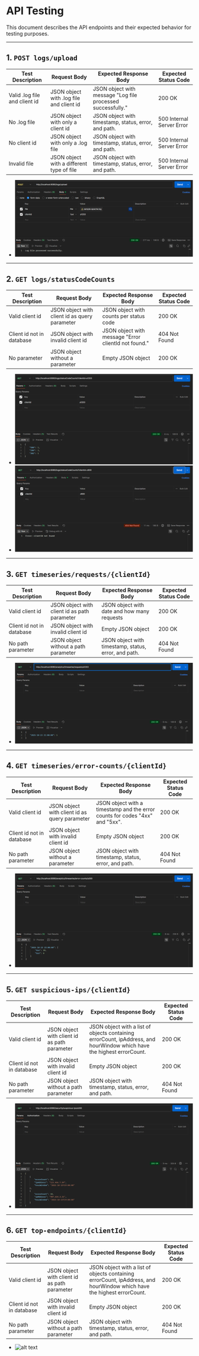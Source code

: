 # API Testing

This document describes the API endpoints and their expected behavior for testing purposes.

---

## 1. `POST logs/upload`

| Test Description         | Request Body                              | Expected Response Body    | Expected Status Code    |
|--------------------------|-------------------------------------------|---------------------------|-------------------------|
| Valid .log file and client id | JSON object with .log file and client id  | JSON object with message "Log file processed successfully." | 200 OK                  |
| No .log file             | JSON object with only a client id         |JSON object with timestamp, status, error, and path.  | 500 Internal Server Error |
| No client id             | JSON object with only a .log file         | JSON object with timestamp, status, error, and path. | 500 Internal Server Error                        |
| Invalid file             | JSON object with a different type of file |JSON object with timestamp, status, error, and path.  | 500 Internal Server Error                        |

- <img src="/images/Screenshot upload OK.png" alt="alt text" />
---

## 2. `GET logs/statusCodeCounts`

| Test Description          | Request Body                                  | Expected Response Body                               | Expected Status Code |
|---------------------------|-----------------------------------------------|------------------------------------------------------|----------------------|
| Valid client id           | JSON object with client id as query parameter | JSON object with counts per status code              | 200 OK               |
| Client id not in database | JSON object with invalid client id            | JSON object with message "Error clientId not found." | 404 Not Found        |
| No parameter              | JSON object without a parameter               | Empty JSON object                                    | 200 OK               |

- <img src="/images/Screenshot StatusCodeCounts OK.png" alt="alt text" />
- <img src="/images/Screenshot statusCodeCounts Error.png" alt="alt text" />
---

## 3. `GET timeseries/requests/{clientId}`

| Test Description          | Request Body                                 | Expected Response Body                               | Expected Status Code |
|---------------------------|----------------------------------------------|------------------------------------------------------|--------------------|
| Valid client id           | JSON object with client id as path parameter | JSON object with date and how many requests          | 200 OK               |
| Client id not in database | JSON object with invalid client id           | Empty JSON object                                    | 200 OK               |
| No path parameter         | JSON object without a path parameter         | JSON object with timestamp, status, error, and path. | 404 Not Found                |

- <img src="/images/Screenshot requests OK.png" alt="alt text" />

---

## 4. `GET timeseries/error-counts/{clientId}`

| Test Description          | Request Body | Expected Response Body                                                       | Expected Status Code |
|---------------------------|--------------|------------------------------------------------------------------------------|--------------------|
| Valid client id           | JSON object with client id as query parameter | JSON object with a timestamp and the error counts for codes "4xx" and "5xx". | 200 OK               |
| Client id not in database | JSON object with invalid client id            | Empty JSON object                                                            | 200 OK               |
| No path parameter         | JSON object without a parameter               | JSON object with timestamp, status, error, and path.                         | 404 Not Found               |

- <img src="/images/Screenshot error-counts.png" alt="alt text" />
---

## 5. `GET suspicious-ips/{clientId}`

| Test Description          | Request Body                                 | Expected Response Body                                                                                                 | Expected Status Code |
|---------------------------|----------------------------------------------|------------------------------------------------------------------------------------------------------------------------|----------------------|
| Valid client id           | JSON object with client id as path parameter | JSON object with a list of objects containing errorCount, ipAddress, and hourWindow which have the highest errorCount. | 200 OK               |
| Client id not in database | JSON object with invalid client id           | Empty JSON object                                                                                                      | 200 OK               |
| No path parameter         | JSON object without a path parameter         | JSON object with timestamp, status, error, and path.                                                                   | 404 Not Found        |

- <img src="/images/Screenshot suspicious-ips.png" alt="alt text" />
---

## 6. `GET top-endpoints/{clientId}`
| Test Description          | Request Body                                 | Expected Response Body                                                                                                 | Expected Status Code |
|---------------------------|----------------------------------------------|------------------------------------------------------------------------------------------------------------------------|----------------------|
| Valid client id           | JSON object with client id as path parameter | JSON object with a list of objects containing errorCount, ipAddress, and hourWindow which have the highest errorCount. | 200 OK               |
| Client id not in database | JSON object with invalid client id           | Empty JSON object                                                                                                      | 200 OK               |
| No path parameter         | JSON object without a path parameter         | JSON object with timestamp, status, error, and path.                                                                   | 404 Not Found        |

- <img src="/images/Screenshot top-endpoints.png" alt="alt text" />
